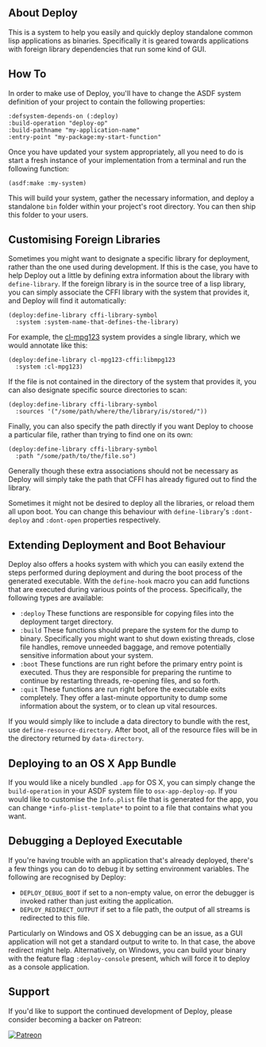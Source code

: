 ## About Deploy
This is a system to help you easily and quickly deploy standalone common lisp applications as binaries. Specifically it is geared towards applications with foreign library dependencies that run some kind of GUI.

## How To
In order to make use of Deploy, you'll have to change the ASDF system definition of your project to contain the following properties:

    :defsystem-depends-on (:deploy)
    :build-operation "deploy-op"
    :build-pathname "my-application-name"
    :entry-point "my-package:my-start-function"

Once you have updated your system appropriately, all you need to do is start a fresh instance of your implementation from a terminal and run the following function:

    (asdf:make :my-system)

This will build your system, gather the necessary information, and deploy a standalone `bin` folder within your project's root directory. You can then ship this folder to your users.

## Customising Foreign Libraries
Sometimes you might want to designate a specific library for deployment, rather than the one used during development. If this is the case, you have to help Deploy out a little by defining extra information about the library with `define-library`. If the foreign library is in the source tree of a lisp library, you can simply associate the CFFI library with the system that provides it, and Deploy will find it automatically:

    (deploy:define-library cffi-library-symbol
      :system :system-name-that-defines-the-library)

For example, the [cl-mpg123](https://github.com/Shirakumo/cl-mpg123) system provides a single library, which we would annotate like this:

    (deploy:define-library cl-mpg123-cffi:libmpg123
      :system :cl-mpg123)

If the file is not contained in the directory of the system that provides it, you can also designate specific source directories to scan:

    (deploy:define-library cffi-library-symbol
      :sources '("/some/path/where/the/library/is/stored/")) 

Finally, you can also specify the path directly if you want Deploy to choose a particular file, rather than trying to find one on its own:

    (deploy:define-library cffi-library-symbol
      :path "/some/path/to/the/file.so")

Generally though these extra associations should not be necessary as Deploy will simply take the path that CFFI has already figured out to find the library.

Sometimes it might not be desired to deploy all the libraries, or reload them all upon boot. You can change this behaviour with `define-library`'s `:dont-deploy` and `:dont-open` properties respectively.

## Extending Deployment and Boot Behaviour
Deploy also offers a hooks system with which you can easily extend the steps performed during deployment and during the boot process of the generated executable. With the `define-hook` macro you can add functions that are executed during various points of the process. Specifically, the following types are available:

* `:deploy` These functions are responsible for copying files into the deployment target directory.
* `:build` These functions should prepare the system for the dump to binary. Specifically you might want to shut down existing threads, close file handles, remove unneeded baggage, and remove potentially sensitive information about your system.
* `:boot` These functions are run right before the primary entry point is executed. Thus they are responsible for preparing the runtime to continue by restarting threads, re-opening files, and so forth.
* `:quit` These functions are run right before the executable exits completely. They offer a last-minute opportunity to dump some information about the system, or to clean up vital resources.

If you would simply like to include a data directory to bundle with the rest, use `define-resource-directory`. After boot, all of the resource files will be in the directory returned by `data-directory`.

## Deploying to an OS X App Bundle
If you would like a nicely bundled `.app` for OS X, you can simply change the `build-operation` in your ASDF system file to `osx-app-deploy-op`. If you would like to customise the `Info.plist` file that is generated for the app, you can change `*info-plist-template*` to point to a file that contains what you want.

## Debugging a Deployed Executable
If you're having trouble with an application that's already deployed, there's a few things you can do to debug it by setting environment variables. The following are recognised by Deploy:

* `DEPLOY_DEBUG_BOOT` if set to a non-empty value, on error the debugger is invoked rather than just exiting the application.
* `DEPLOY_REDIRECT_OUTPUT` if set to a file path, the output of all streams is redirected to this file.

Particularly on Windows and OS X debugging can be an issue, as a GUI application will not get a standard output to write to. In that case, the above redirect might help. Alternatively, on Windows, you can build your binary with the feature flag `:deploy-console` present, which will force it to deploy as a console application.

## Support
If you'd like to support the continued development of Deploy, please consider becoming a backer on Patreon:

<a href="https://patreon.com/shinmera">
  <img alt="Patreon" src="https://filebox.tymoon.eu//file/TWpjeU9RPT0=" />
</a>
